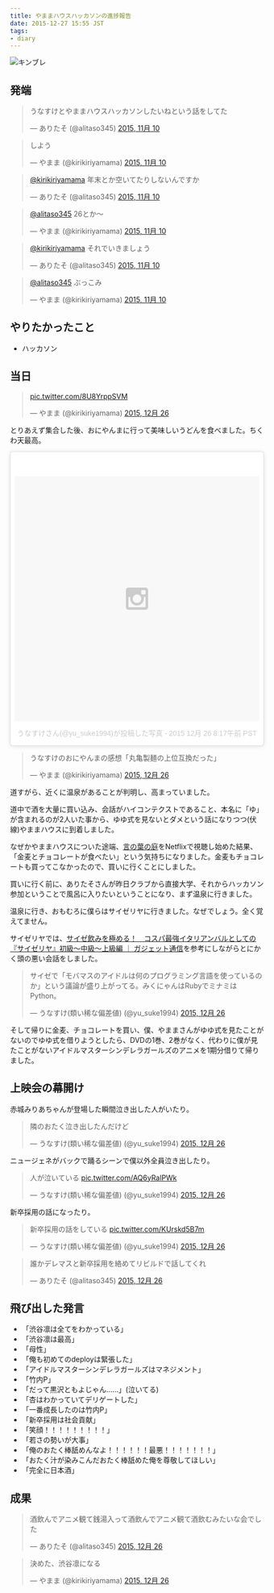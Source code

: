```yaml
---
title: やままハウスハッカソンの進捗報告
date: 2015-12-27 15:55 JST
tags:
- diary
---
```


![キンブレ](2015/yamama-house-hackathon-blade.jpg)

## 発端
<blockquote class="twitter-tweet" lang="ja"><p lang="ja" dir="ltr">うなすけとやままハウスハッカソンしたいねという話をしてた</p>&mdash; ありたそ (@alitaso345) <a href="https://twitter.com/alitaso345/status/664090698392535042">2015, 11月 10</a></blockquote>
<script async src="//platform.twitter.com/widgets.js" charset="utf-8"></script>

<blockquote class="twitter-tweet" lang="ja"><p lang="ja" dir="ltr">しよう</p>&mdash; やまま (@kirikiriyamama) <a href="https://twitter.com/kirikiriyamama/status/664097823688802305">2015, 11月 10</a></blockquote>
<script async src="//platform.twitter.com/widgets.js" charset="utf-8"></script>

<blockquote class="twitter-tweet" data-conversation="none" lang="ja"><p lang="ja" dir="ltr"><a href="https://twitter.com/kirikiriyamama">@kirikiriyamama</a> 年末とか空いてたりしないんですか</p>&mdash; ありたそ (@alitaso345) <a href="https://twitter.com/alitaso345/status/664098378536513538">2015, 11月 10</a></blockquote>
<script async src="//platform.twitter.com/widgets.js" charset="utf-8"></script>

<blockquote class="twitter-tweet" data-conversation="none" lang="ja"><p lang="ja" dir="ltr"><a href="https://twitter.com/alitaso345">@alitaso345</a> 26とか〜</p>&mdash; やまま (@kirikiriyamama) <a href="https://twitter.com/kirikiriyamama/status/664098588536864768">2015, 11月 10</a></blockquote>
<script async src="//platform.twitter.com/widgets.js" charset="utf-8"></script>

<blockquote class="twitter-tweet" data-conversation="none" lang="ja"><p lang="ja" dir="ltr"><a href="https://twitter.com/kirikiriyamama">@kirikiriyamama</a> それでいきましょう</p>&mdash; ありたそ (@alitaso345) <a href="https://twitter.com/alitaso345/status/664099150418448384">2015, 11月 10</a></blockquote>
<script async src="//platform.twitter.com/widgets.js" charset="utf-8"></script>

<blockquote class="twitter-tweet" data-conversation="none" lang="ja"><p lang="ja" dir="ltr"><a href="https://twitter.com/alitaso345">@alitaso345</a> ぶっこみ</p>&mdash; やまま (@kirikiriyamama) <a href="https://twitter.com/kirikiriyamama/status/664099846110867456">2015, 11月 10</a></blockquote>
<script async src="//platform.twitter.com/widgets.js" charset="utf-8"></script>

## やりたかったこと
- ハッカソン

## 当日
<blockquote class="twitter-tweet" lang="ja"><p lang="und" dir="ltr"><a href="https://t.co/8U8YrppSVM">pic.twitter.com/8U8YrppSVM</a></p>&mdash; やまま (@kirikiriyamama) <a href="https://twitter.com/kirikiriyamama/status/680595458821984256">2015, 12月 26</a></blockquote>
<script async src="//platform.twitter.com/widgets.js" charset="utf-8"></script>

とりあえず集合した後、おにやんまに行って美味しいうどんを食べました。ちくわ天最高。

<blockquote class="instagram-media" data-instgrm-version="6" style=" background:#FFF; border:0; border-radius:3px; box-shadow:0 0 1px 0 rgba(0,0,0,0.5),0 1px 10px 0 rgba(0,0,0,0.15); margin: 1px; max-width:658px; padding:0; width:99.375%; width:-webkit-calc(100% - 2px); width:calc(100% - 2px);"><div style="padding:8px;"> <div style=" background:#F8F8F8; line-height:0; margin-top:40px; padding:50.0% 0; text-align:center; width:100%;"> <div style=" background:url(data:image/png;base64,iVBORw0KGgoAAAANSUhEUgAAACwAAAAsCAMAAAApWqozAAAAGFBMVEUiIiI9PT0eHh4gIB4hIBkcHBwcHBwcHBydr+JQAAAACHRSTlMABA4YHyQsM5jtaMwAAADfSURBVDjL7ZVBEgMhCAQBAf//42xcNbpAqakcM0ftUmFAAIBE81IqBJdS3lS6zs3bIpB9WED3YYXFPmHRfT8sgyrCP1x8uEUxLMzNWElFOYCV6mHWWwMzdPEKHlhLw7NWJqkHc4uIZphavDzA2JPzUDsBZziNae2S6owH8xPmX8G7zzgKEOPUoYHvGz1TBCxMkd3kwNVbU0gKHkx+iZILf77IofhrY1nYFnB/lQPb79drWOyJVa/DAvg9B/rLB4cC+Nqgdz/TvBbBnr6GBReqn/nRmDgaQEej7WhonozjF+Y2I/fZou/qAAAAAElFTkSuQmCC); display:block; height:44px; margin:0 auto -44px; position:relative; top:-22px; width:44px;"></div></div><p style=" color:#c9c8cd; font-family:Arial,sans-serif; font-size:14px; line-height:17px; margin-bottom:0; margin-top:8px; overflow:hidden; padding:8px 0 7px; text-align:center; text-overflow:ellipsis; white-space:nowrap;"><a href="https://www.instagram.com/p/_wuz0BSG7_/" style=" color:#c9c8cd; font-family:Arial,sans-serif; font-size:14px; font-style:normal; font-weight:normal; line-height:17px; text-decoration:none;" target="_blank">うなすけさん(@yu_suke1994)が投稿した写真</a> - <time style=" font-family:Arial,sans-serif; font-size:14px; line-height:17px;" datetime="2015-12-26T16:17:25+00:00">2015 12月 26 8:17午前 PST</time></p></div></blockquote>
<script async defer src="//platform.instagram.com/en_US/embeds.js"></script>

<blockquote class="twitter-tweet" lang="ja"><p lang="ja" dir="ltr">うなすけのおにやんまの感想「丸亀製麺の上位互換だった」</p>&mdash; やまま (@kirikiriyamama) <a href="https://twitter.com/kirikiriyamama/status/680617733675855874">2015, 12月 26</a></blockquote>
<script async src="//platform.twitter.com/widgets.js" charset="utf-8"></script>

道すがら、近くに温泉があることが判明し、高まっていました。

道中で酒を大量に買い込み、会話がハイコンテクストであること、本名に「ゆ」が含まれるのが2人いた事から、ゆゆ式を見ないとダメという話になりつつ(伏線)やままハウスに到着しました。

なぜかやままハウスについた途端、[言の葉の庭](http://www.kotonohanoniwa.jp/)をNetflixで視聴し始めた結果、「金麦とチョコレートが食べたい」という気持ちになりました。金麦もチョコレートも買ってこなかったので、買いに行くことにしました。

買いに行く前に、ありたそさんが昨日クラブから直接大学、それからハッカソン参加ということで風呂に入りたいということになり、まず温泉に行きました。

温泉に行き、おもむろに僕らはサイゼリヤに行きました。なぜでしょう。全く覚えてません。

サイゼリヤでは、[サイゼ飲みを極める！　コスパ最強イタリアンバルとしての『サイゼリヤ』初級～中級～上級編 ｜ ガジェット通信](http://getnews.jp/archives/1213401)を参考にしながらとにかく頭の悪い会話をしました。

<blockquote class="twitter-tweet" lang="ja"><p lang="ja" dir="ltr">サイゼで「モバマスのアイドルは何のプログラミング言語を使っているのか」という議論が盛り上がってる。みくにゃんはRubyでミナミはPython。</p>&mdash; うなすけ(類い稀な偏差値) (@yu_suke1994) <a href="https://twitter.com/yu_suke1994/status/680681918996721666">2015, 12月 26</a></blockquote>
<script async src="//platform.twitter.com/widgets.js" charset="utf-8"></script>

そして帰りに金麦、チョコレートを買い、僕、やままさんがゆゆ式を見たことがないのでゆゆ式を借りようとしたら、DVDの1巻、2巻がなく、代わりに僕が見たことがないアイドルマスターシンデレラガールズのアニメを1期分借りて帰りました。

## 上映会の幕開け
赤城みりあちゃんが登場した瞬間泣き出した人がいたり。

<blockquote class="twitter-tweet" lang="ja"><p lang="ja" dir="ltr">隣のおたく泣き出したんだけど</p>&mdash; うなすけ(類い稀な偏差値) (@yu_suke1994) <a href="https://twitter.com/yu_suke1994/status/680702773214621697">2015, 12月 26</a></blockquote>
<script async src="//platform.twitter.com/widgets.js" charset="utf-8"></script>

ニュージェネがバックで踊るシーンで僕以外全員泣き出したり。

<blockquote class="twitter-tweet" lang="ja"><p lang="ja" dir="ltr">人が泣いている <a href="https://t.co/AQ6yRalPWk">pic.twitter.com/AQ6yRalPWk</a></p>&mdash; うなすけ(類い稀な偏差値) (@yu_suke1994) <a href="https://twitter.com/yu_suke1994/status/680710873170575360">2015, 12月 26</a></blockquote>
<script async src="//platform.twitter.com/widgets.js" charset="utf-8"></script>

新卒採用の話になったり。

<blockquote class="twitter-tweet" lang="ja"><p lang="ja" dir="ltr">新卒採用の話をしている <a href="https://t.co/KUrskd5B7m">pic.twitter.com/KUrskd5B7m</a></p>&mdash; うなすけ(類い稀な偏差値) (@yu_suke1994) <a href="https://twitter.com/yu_suke1994/status/680740370406182912">2015, 12月 26</a></blockquote>
<script async src="//platform.twitter.com/widgets.js" charset="utf-8"></script>

<blockquote class="twitter-tweet" lang="ja"><p lang="ja" dir="ltr">誰かデレマスと新卒採用を絡めてリビルドで話してくれ</p>&mdash; ありたそ (@alitaso345) <a href="https://twitter.com/alitaso345/status/680749640438775808">2015, 12月 26</a></blockquote>
<script async src="//platform.twitter.com/widgets.js" charset="utf-8"></script>

## 飛び出した発言
- 「渋谷凛は全てをわかっている」
- 「渋谷凛は最高」
- 「母性」
- 「俺も初めてのdeployは緊張した」
- 「アイドルマスターシンデレラガールズはマネジメント」
- 「竹内P」
- 「だって黒沢ともよじゃん……」(泣いてる)
- 「杏はわかっていてデリゲートした」
- 「一番成長したのは竹内P」
- 「新卒採用は社会貢献」
- 「笑顔！！！！！！！！！」
- 「若さの勢いが大事」
- 「俺のおたく棒舐めんなよ！！！！！！最悪！！！！！！！」
- 「おたく汁が染みこんだおたく棒舐めた俺を尊敬してほしい」
- 「完全に日本酒」

## 成果

<blockquote class="twitter-tweet" lang="ja"><p lang="ja" dir="ltr">酒飲んでアニメ観て銭湯入って酒飲んでアニメ観て酒飲むみたいな会でした</p>&mdash; ありたそ (@alitaso345) <a href="https://twitter.com/alitaso345/status/680764370792493056">2015, 12月 26</a></blockquote>
<script async src="//platform.twitter.com/widgets.js" charset="utf-8"></script>

<blockquote class="twitter-tweet" lang="ja"><p lang="ja" dir="ltr">決めた、渋谷凛になる</p>&mdash; やまま (@kirikiriyamama) <a href="https://twitter.com/kirikiriyamama/status/680766610810867713">2015, 12月 26</a></blockquote>
<script async src="//platform.twitter.com/widgets.js" charset="utf-8"></script>

